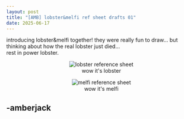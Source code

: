 ```yaml
---
layout: post
title: "[AMB] lobster&melfi ref sheet drafts 01"
date: 2025-06-17
---
```


introducing lobster&melfi together! they were really fun to draw... but thinking about how the real lobster just died...  
rest in power lobster.

<figure style="text-align:center">
  <img src="{{ site.baseurl }}/assets/images/lob_sheet.png" alt="lobster reference sheet" style="max-width:100%">
  <figcaption>wow it's lobster</figcaption>
</figure>

<figure style="text-align:center">
  <img src="{{ site.baseurl }}/assets/images/meppy_sheet.png" alt="melfi reference sheet" style="max-width:100%">
  <figcaption>wow it's melfi</figcaption>
</figure>

-amberjack
---
